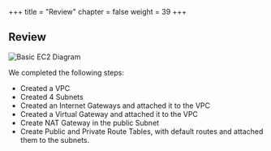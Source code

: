 +++
title = "Review"
chapter = false
weight = 39
+++

## Review
![Basic EC2 Diagram](/images/vpc_intro_complete_diagram.png)

We completed the following steps:
- Created a VPC
- Created 4 Subnets
- Created an Internet Gateways and attached it to the VPC
- Created a Virtual Gateway and attached it to the VPC
- Create NAT Gateway in the public Subnet
- Create Public and Private Route Tables, with default routes and attached them to the subnets.



